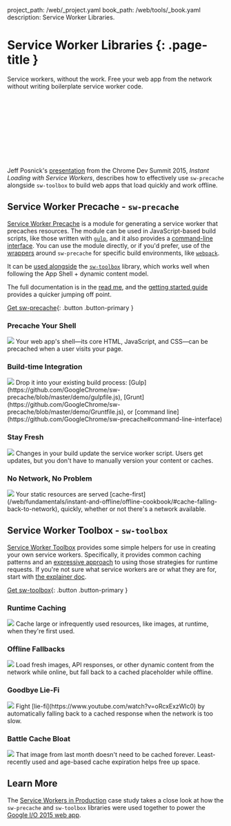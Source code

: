 project_path: /web/_project.yaml
book_path: /web/tools/_book.yaml
description: Service Worker Libraries.

# Service Worker Libraries {: .page-title }

Service workers, without the work. Free your web app from the network without
writing boilerplate service worker code.

<div class="video-wrapper">
  <iframe class="devsite-embedded-youtube-video" data-video-id="jCKZDTtUA2A"
          data-autohide="1" data-showinfo="0" frameborder="0" allowfullscreen>
  </iframe>
</div>

Jeff Posnick's [presentation](https://speakerdeck.com/jeffposnick/instant-loading-with-service-workers-chrome-dev-summit-15)
from the Chrome Dev Summit 2015, _Instant Loading with Service Workers_,
describes how to effectively use `sw-precache` alongside `sw-toolbox` to
build web apps that load quickly and work offline.

<div style="clear:both;"></div>

## Service Worker Precache - `sw-precache`

[Service Worker Precache](https://github.com/GoogleChrome/sw-precache/) is a
module for generating a service worker that
precaches resources. The module can be used in JavaScript-based build scripts,
like those written with [`gulp`](http://gulpjs.com/), and it also provides a
[command-line interface](https://github.com/GoogleChrome/sw-precache/#command-line-interface). You can use the module
directly, or if you'd prefer, use of the [wrappers](https://github.com/GoogleChrome/sw-precache/#wrappers-and-starter-kits)
around `sw-precache` for specific build environments, like
[`webpack`](https://webpack.github.io/).

It can be [used alongside](https://github.com/GoogleChrome/sw-precache/sw-precache-and-sw-toolbox.md) the [`sw-toolbox`](https://github.com/GoogleChrome/sw-toolbox)
library, which works well when following the App Shell + dynamic content model.

The full documentation is in the [read me](https://github.com/GoogleChrome/sw-precache/README.md),
and the [getting started guide](https://github.com/GoogleChrome/sw-precache/GettingStarted.md) 
provides a quicker jumping off point.

[Get sw-precache](https://github.com/GoogleChrome/sw-precache/){: .button .button-primary }

### Precache Your Shell
<img class="attempt-left" src="https://www.gstatic.com/images/icons/material/system/2x/view_quilt_grey600_24dp.png">
Your web app's shell—its core HTML, JavaScript, and CSS—can be precached when a
user visits your page.

<div style="clear:both;"></div>

### Build-time Integration
<img class="attempt-left" src="https://www.gstatic.com/images/icons/material/system/2x/call_merge_grey600_24dp.png">
Drop it into your existing build process: 
[Gulp](https://github.com/GoogleChrome/sw-precache/blob/master/demo/gulpfile.js),
[Grunt](https://github.com/GoogleChrome/sw-precache/blob/master/demo/Gruntfile.js),
or [command line](https://github.com/GoogleChrome/sw-precache#command-line-interface)

<div style="clear:both;"></div>

### Stay Fresh
<img class="attempt-left" src="https://www.gstatic.com/images/icons/material/system/2x/autorenew_grey600_24dp.png">
Changes in your build update the service worker script. Users get updates, but you don't
have to manually version your content or caches.

<div style="clear:both;"></div>

### No Network, No Problem
<img class="attempt-left" src="https://www.gstatic.com/images/icons/material/system/2x/signal_wifi_off_grey600_24dp.png">
Your static resources are served [cache-first](/web/fundamentals/instant-and-offline/offline-cookbook/#cache-falling-back-to-network),
quickly, whether or not there's a network available.

<div style="clear:both;"></div>


## Service Worker Toolbox - `sw-toolbox`

[Service Worker Toolbox](https://github.com/GoogleChrome/sw-toolbox/) provides
some simple helpers for use in creating your own service workers. Specifically,
it provides common caching patterns and an
[expressive approach](https://googlechrome.github.io/sw-toolbox/docs/master/tutorial-api#expressive-approach)
to using those strategies for runtime requests. If you're not sure what
service workers are or what they are for, start with
[the explainer doc](https://github.com/slightlyoff/ServiceWorker/blob/master/explainer.md).

[Get sw-toolbox](https://github.com/GoogleChrome/sw-toolbox/){: .button .button-primary }

### Runtime Caching
<img class="attempt-left" src="https://www.gstatic.com/images/icons/material/system/2x/insert_photo_grey600_24dp.png">
Cache large or infrequently used resources, like images, at runtime, when they're
first used.
      
<div style="clear:both;"></div>

### Offline Fallbacks
<img class="attempt-left" src="https://www.gstatic.com/images/icons/material/system/2x/signal_wifi_off_grey600_24dp.png">
Load fresh images, API responses, or other dynamic content from the network while online,
but fall back to a cached placeholder while offline.

<div style="clear:both;"></div>

### Goodbye Lie-Fi
<img class="attempt-left" src="https://www.gstatic.com/images/icons/material/system/2x/signal_cellular_connected_no_internet_0_bar_grey600_24dp.png">
Fight [lie-fi](https://www.youtube.com/watch?v=oRcxExzWlc0) by automatically
falling back to a cached response when the network is too slow.

<div style="clear:both;"></div>

### Battle Cache Bloat
<img class="attempt-left" src="https://www.gstatic.com/images/icons/material/system/2x/disc_full_grey600_24dp.png">
That image from last month doesn't need to be cached forever. Least-recently used
and age-based cache expiration helps free up space.

<div style="clear:both;"></div>

## Learn More

The [Service Workers in Production](/web/showcase/case-study/service-workers-iowa)
case study takes a close look at how the `sw-precache` and `sw-toolbox` 
libraries were used together to power the
[Google I/O 2015 web app](https://events.google.com/io2015/).
